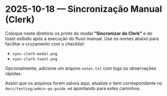 # 2025-10-18 — Sincronização Manual (Clerk)

Coloque neste diretório os prints do modal **“Sincronizar do Clerk”** e do
toast exibido após a execução do fluxo manual. Use os nomes abaixo para facilitar
o cruzamento com o checklist:

- `sync-clerk-modal.png`
- `sync-clerk-toast.png`

Opcionalmente, adicione um arquivo `notes.txt` com logs ou observações rápidas.

Assim que os arquivos forem salvos aqui, atualize o item correspondente no
`docs/testing/admin-qa-guide.md` apontando para estes caminhos.
